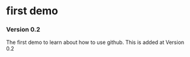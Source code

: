 # first demo
### Version 0.2

The first demo to learn about how to use github.
This is added at Version 0.2
